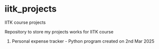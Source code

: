 # iitk_projects
IITK course projects

Repository to store my projects works for IITK course
1. Personal expense tracker - Python program created on 2nd Mar 2025
